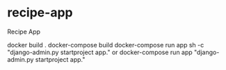# recipe-app
Recipe App

docker build .
docker-compose build 
docker-compose run app sh -c "django-admin.py startproject app."
            or
docker-compose run app "django-admin.py startproject app."

